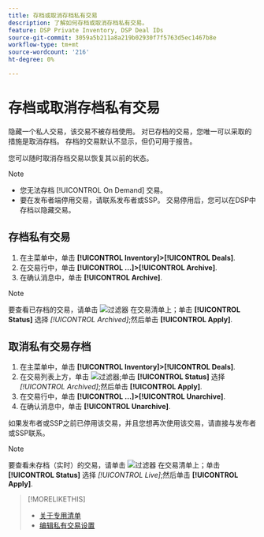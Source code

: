 ```yaml
---
title: 存档或取消存档私有交易
description: 了解如何存档或取消存档私有交易。
feature: DSP Private Inventory, DSP Deal IDs
source-git-commit: 3059a5b211a8a219b02930f7f5763d5ec1467b8e
workflow-type: tm+mt
source-wordcount: '216'
ht-degree: 0%

---
```


# 存档或取消存档私有交易

隐藏一个私人交易，该交易不被存档使用。 对已存档的交易，您唯一可以采取的措施是取消存档。 存档的交易默认不显示，但仍可用于报告。

您可以随时取消存档交易以恢复其以前的状态。

>[!NOTE]
>
>* 您无法存档 [!UICONTROL On Demand] 交易。
>* 要在发布者端停用交易，请联系发布者或SSP。 交易停用后，您可以在DSP中存档以隐藏交易。


## 存档私有交易

1. 在主菜单中，单击 **[!UICONTROL Inventory]>[!UICONTROL Deals]**.
1. 在交易行中，单击 **[!UICONTROL ...]>[!UICONTROL Archive]**.
1. 在确认消息中，单击 **[!UICONTROL Archive]**.

>[!NOTE]
>
>要查看已存档的交易，请单击 ![过滤器](/help/dsp/assets/filter.png) 在交易清单上；单击 **[!UICONTROL Status]** 选择 *[!UICONTROL Archived]*;然后单击 **[!UICONTROL Apply]**.<!-- Verify the text to apply the filter(s).)-->

## 取消私有交易存档

1. 在主菜单中，单击 **[!UICONTROL Inventory]>[!UICONTROL Deals]**.
1. 在交易列表上方，单击 ![过滤器](/help/dsp/assets/filter.png);单击 **[!UICONTROL Status]** 选择 *[!UICONTROL Archived]*;然后单击 **[!UICONTROL Apply]**.<!-- Verify the text to apply the filter(s).)-->
1. 在交易行中，单击 **[!UICONTROL ...]>[!UICONTROL Unarchive]**.
1. 在确认消息中，单击 **[!UICONTROL Unarchive]**.

如果发布者或SSP之前已停用该交易，并且您想再次使用该交易，请直接与发布者或SSP联系。

>[!NOTE]
>
>要查看未存档（实时）的交易，请单击 ![过滤器](/help/dsp/assets/filter.png) 在交易清单上；单击 **[!UICONTROL Status]** 选择 *[!UICONTROL Live]*;然后单击 **[!UICONTROL Apply]**.<!-- Verify the text to apply the filter(s).)-->

>[!MORELIKETHIS]
>
>* [关于专用清单](private-inventory-about.md)
>* [编辑私有交易设置](/help/dsp/inventory/deal-id-edit.md)

